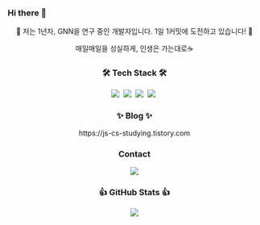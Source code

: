 ### Hi there 👋

<p align="center">
🌱 저는 1년차, GNN을 연구 중인 개발자입니다. 1일 1커밋에 도전하고 있습니다! 🌱
</p>
<p align="center">
매일매일을 성실하게, 인생은 가는대로☕️
</p>
<h3 align="center">🛠 Tech Stack 🛠</h3>

<p align="center">
  <img src="https://img.shields.io/badge/Python-3766AB?style=flat-square&logo=Python&logoColor=white"/></a>&nbsp
  <img src="https://img.shields.io/badge/Flask-092E20?style=flat-square&logo=Flask&logoColor=white"/></a>&nbsp
  <img src="https://img.shields.io/badge/PyTorch-FE642E?style=flat-square&logo=PyTorch&logoColor=white"/></a>&nbsp
  <img src="https://img.shields.io/badge/TensorFlow-FAAC58?style=flat-square&logo=TensorFlow&logoColor=white"/></a>&nbsp
</p>

<h3 align="center">✨ Blog ✨</h3>
<p align="center">https://js-cs-studying.tistory.com</p>

<h3 align="center">Contact</h3>
<p align="center">
  <a href="mailto:jsroh1013@naver.com"><img src="https://img.shields.io/badge/Gmail-d14836?style=flat-square&logo=Gmail&logoColor=white&link=jsroh1013@naver.com"/></a>
</p>
<h3 align="center"> 👍 GitHub Stats 👍 </h3>
<p align="center"> 
  <img src="https://github-readme-stats.vercel.app/api?username=jisu1013&theme=vue&show_icons=true"/></a>
</p>
  
<!--
**jisu1013/jisu1013** is a ✨ _special_ ✨ repository because its `README.md` (this file) appears on your GitHub profile.
<h3 align="center">✨ Resume ✨</h3>
<p align="center">https://jisu1013.notion.site/Resume-94de9d2ebe22446ea60eea288d029f42</p>
Here are some ideas to get you started:-->
<!-- ![Jisu's GitHub stats](https://github-readme-stats.vercel.app/api?username=jisu1013&theme=vue&show_icons=true)
- 🔭 I’m currently working on ...
- 🌱 I’m currently learning ...
- 👯 I’m looking to collaborate on ...
- 🤔 I’m looking for help with ...
- 💬 Ask me about ...
- 📫 How to reach me: ...
- 😄 Pronouns: ...
- ⚡ Fun fact: ...
-->
